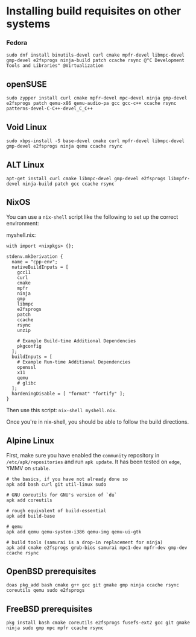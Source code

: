 # Installing build requisites on other systems

### Fedora

```console
sudo dnf install binutils-devel curl cmake mpfr-devel libmpc-devel gmp-devel e2fsprogs ninja-build patch ccache rsync @"C Development Tools and Libraries" @Virtualization
```

## openSUSE

```console
sudo zypper install curl cmake mpfr-devel mpc-devel ninja gmp-devel e2fsprogs patch qemu-x86 qemu-audio-pa gcc gcc-c++ ccache rsync patterns-devel-C-C++-devel_C_C++
```

## Void Linux

```console
sudo xbps-install -S base-devel cmake curl mpfr-devel libmpc-devel gmp-devel e2fsprogs ninja qemu ccache rsync
```

## ALT Linux

```console
apt-get install curl cmake libmpc-devel gmp-devel e2fsprogs libmpfr-devel ninja-build patch gcc ccache rsync
```

## NixOS

You can use a `nix-shell` script like the following to set up the correct environment:

myshell.nix:

```
with import <nixpkgs> {};

stdenv.mkDerivation {
  name = "cpp-env";
  nativeBuildInputs = [
    gcc11
    curl
    cmake
    mpfr
    ninja
    gmp
    libmpc
    e2fsprogs
    patch
    ccache
    rsync
    unzip

    # Example Build-time Additional Dependencies
    pkgconfig
  ];
  buildInputs = [
    # Example Run-time Additional Dependencies
    openssl
    x11
    qemu
    # glibc
  ];
  hardeningDisable = [ "format" "fortify" ];
}
```

Then use this script: `nix-shell myshell.nix`.

Once you're in nix-shell, you should be able to follow the build directions.

## Alpine Linux

First, make sure you have enabled the `community` repository in `/etc/apk/repositories` and run `apk update`. It has been tested on `edge`, YMMV on `stable`.

```console
# the basics, if you have not already done so
apk add bash curl git util-linux sudo

# GNU coreutils for GNU's version of `du`
apk add coreutils

# rough equivalent of build-essential
apk add build-base

# qemu
apk add qemu qemu-system-i386 qemu-img qemu-ui-gtk

# build tools (samurai is a drop-in replacement for ninja)
apk add cmake e2fsprogs grub-bios samurai mpc1-dev mpfr-dev gmp-dev ccache rsync
```

## OpenBSD prerequisites

```console
doas pkg_add bash cmake g++ gcc git gmake gmp ninja ccache rsync coreutils qemu sudo e2fsprogs
```

## FreeBSD prerequisites

```console
pkg install bash cmake coreutils e2fsprogs fusefs-ext2 gcc git gmake ninja sudo gmp mpc mpfr ccache rsync
```

